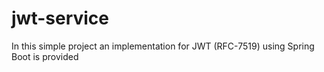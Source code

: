 # jwt-service
In this simple project an implementation for JWT (RFC-7519) using Spring Boot is provided
